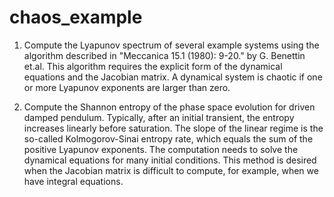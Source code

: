 # chaos_example
1. Compute the Lyapunov spectrum of several example systems using the algorithm described in "Meccanica 15.1 (1980): 9-20." by G. Benettin et.al.
This algorithm requires the explicit form of the dynamical equations and the Jacobian matrix. A dynamical system is chaotic if one or more Lyapunov 
exponents are larger than zero.

2. Compute the Shannon entropy of the phase space evolution for driven damped pendulum. Typically, after an initial transient, the entropy increases 
linearly before saturation. The slope of the linear regime is the so-called Kolmogorov-Sinai entropy rate, which equals the sum of the positive 
Lyapunov exponents. The computation needs to solve the dynamical equations for many initial conditions. This method is desired when the Jacobian matrix 
is difficult to compute, for example, when we have integral equations.
